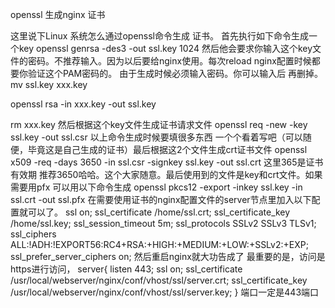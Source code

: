 openssl 生成nginx 证书

这里说下Linux 系统怎么通过openssl命令生成 证书。
首先执行如下命令生成一个key
openssl genrsa -des3 -out ssl.key 1024
然后他会要求你输入这个key文件的密码。不推荐输入。因为以后要给nginx使用。每次reload nginx配置时候都要你验证这个PAM密码的。
由于生成时候必须输入密码。你可以输入后 再删掉。
mv ssl.key xxx.key

openssl rsa -in xxx.key -out ssl.key

rm xxx.key
然后根据这个key文件生成证书请求文件
openssl req -new -key ssl.key -out ssl.csr
以上命令生成时候要填很多东西 一个个看着写吧（可以随便，毕竟这是自己生成的证书）最后根据这2个文件生成crt证书文件
openssl x509 -req -days 3650 -in ssl.csr -signkey ssl.key -out ssl.crt
这里365是证书有效期 推荐3650哈哈。这个大家随意。最后使用到的文件是key和crt文件。如果需要用pfx 可以用以下命令生成
openssl pkcs12 -export -inkey ssl.key -in ssl.crt -out ssl.pfx
在需要使用证书的nginx配置文件的server节点里加入以下配置就可以了。
ssl on;
ssl_certificate /home/ssl.crt;
ssl_certificate_key /home/ssl.key;
ssl_session_timeout 5m;
ssl_protocols SSLv2 SSLv3 TLSv1;
ssl_ciphers ALL:!ADH:!EXPORT56:RC4+RSA:+HIGH:+MEDIUM:+LOW:+SSLv2:+EXP;
ssl_prefer_server_ciphers on;
然后重启nginx就大功告成了
最重要的是，访问是https进行访问，
server{
    listen 443;
    ssl on;
    ssl_certificate /usr/local/webserver/nginx/conf/vhost/ssl/server.crt;
    ssl_certificate_key /usr/local/webserver/nginx/conf/vhost/ssl/server.key;
}
端口一定是443端口

